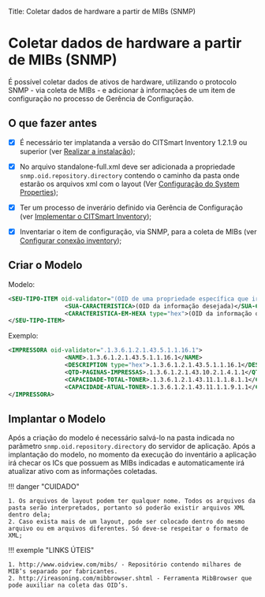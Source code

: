 Title: Coletar dados de hardware a partir de MIBs (SNMP)

# Coletar dados de hardware a partir de MIBs (SNMP)

É possível coletar dados de ativos de hardware, utilizando o protocolo SNMP - via coleta de MIBs - e adicionar à informações de um item de configuração no processo de Gerência de Configuração.

## O que fazer antes

- [X] É necessário ter implatanda a versão do CITSmart Inventory 1.2.1.9 ou superior (ver [Realizar a instalação][1]);
- [X] No arquivo standalone-full.xml deve ser adicionada a propriedade `snmp.oid.repository.directory` contendo o caminho da pasta onde estarão os arquivos xml com o layout (Ver [Configuração do System Properties][2]);
- [X] Ter um processo de inverário definido via Gerência de Configuração (ver [Implementar o CITSmart Inventory][3]);
- [X] Inventariar o item de configuração, via SNMP, para a coleta de MIBs (ver [Configurar conexão inventory][4]);


## Criar o Modelo

Modelo:

```xml
<SEU-TIPO-ITEM oid-validator="(OID de uma propriedade específica que irá permitir que seja interpretado o resto do arquivo. Caso não retorne valor, o TIPO-ITEM não é criado.)">
                <SUA-CARACTERISTICA>(OID da informação desejada)</SUA-CARACTERISTICA>
                <CARACTERISTICA-EM-HEXA type="hex">(OID da informação que o valor retornado precisa ser convertido de HEXADECIMAL)</CARACTERISTICA-EM-HEXA>
</SEU-TIPO-ITEM>
```

Exemplo:

```xml
<IMPRESSORA oid-validator=".1.3.6.1.2.1.43.5.1.1.16.1">
                <NAME>.1.3.6.1.2.1.43.5.1.1.16.1</NAME>
                <DESCRIPTION type="hex">.1.3.6.1.2.1.43.5.1.1.16.1</DESCRIPTION>
                <QTD-PAGINAS-IMPRESSAS>.1.3.6.1.2.1.43.10.2.1.4.1.1</QTD-PAGINAS-IMPRESSAS>
                <CAPACIDADE-TOTAL-TONER>.1.3.6.1.2.1.43.11.1.1.8.1.1</CAPACIDADE-TOTAL-TONER>
                <CAPACIDADE-ATUAL-TONER>.1.3.6.1.2.1.43.11.1.1.9.1.1</CAPACIDADE-ATUAL-TONER>
</IMPRESSORA>
```

## Implantar o Modelo

Após a criação do modelo é necessário salvá-lo na pasta indicada no parâmetro   `snmp.oid.repository.directory` do servidor de aplicação. Após a implantação do modelo, no momento da execução do inventário a aplicação irá checar os ICs que possuem as MIBs indicadas e automaticamente irá atualizar ativo com as informações coletadas.


!!! danger "CUIDADO"

    1. Os arquivos de layout podem ter qualquer nome. Todos os arquivos da pasta serão interpretados, portanto só poderão existir arquivos XML dentro dela;
    2. Caso exista mais de um layout, pode ser colocado dentro do mesmo arquivo ou em arquivos diferentes. Só deve-se respeitar o formato de XML;

!!! exemple "LINKS ÚTEIS"

    1. http://www.oidview.com/mibs/ - Repositório contendo milhares de MIB’s separado por fabricantes.
    2. http://ireasoning.com/mibbrowser.shtml - Ferramenta MibBrowser que pode auxiliar na coleta das OID’s.

[1]:/pt-br/citsmart-platform-8/get-started/installation-and-upgrade/perform-installation.html
[2]:/pt-br/citsmart-platform-8/get-started/installation-and-upgrade/perform-installation.html#configuracao-do-system-properties
[3]:/pt-br/citsmart-platform-8/additional-features/add-ons/inventory.html
[4]:/pt-br/citsmart-platform-8/processes/event/configuration/set-inventory-connection.html
